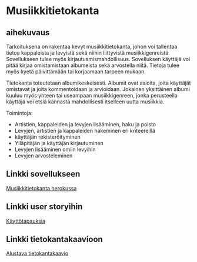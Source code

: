 # Musiikkitietokanta
## aihekuvaus
Tarkoituksena on rakentaa kevyt musiikkitietokanta, johon voi tallentaa tietoa kappaleista ja levyistä
sekä niihin liittyvistä musiikkigenreistä. Sovellukseen tulee myös kirjautusmismahdollisuus. Sovelluksen
käyttäjä voi pitää kirjaa omistamistaan albumeista sekä arvostella niitä. Tietoja tulee myös kyetä
päivittämään tai korjaamaan tarpeen mukaan.

Tietokanta toteutetaan albumikeskeisesti. Albumit ovat asioita, joita käyttäjät omistavat ja joita
kommentoidaan ja arvioidaan. Jokainen yksittäinen albumi kuuluu myös yhteen tai useampaan
musiikkigenreen, jonka perusteella käyttäjä voi etsiä kannasta mahdollisesti itselleen uutta musiikkia.

Toimintoja:
* Artistien, kappaleiden ja levyjen lisääminen, haku ja poisto
* Levyjen, artistien ja kappaleiden hakeminen eri kriteereillä
* käyttäjän rekisteröityminen
* Ylläpitäjän ja käyttäjän kirjautuminen
* Levyjen lisääminen omiin levyihin
* Levyjen arvosteleminen

## Linkki sovellukseen
[Musiikkitietokanta herokussa](https://tsoha-musiikkitietokanta.herokuapp.com/)

## Linkki user storyihin
[Käyttötapauksia](https://github.com/kokalliomaki/Musiikkitietokanta/blob/master/documentation/User%20Stories.md)

## Linkki tietokantakaavioon
[Alustava tietokantakaavio](https://github.com/kokalliomaki/Musiikkitietokanta/blob/master/documentation/luokkakaavio.pdf)
